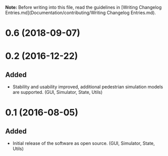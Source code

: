 **Note:** Before writing into this file, read the guidelines in [Writing Changelog Entries.md](Documentation/contributing/Writing Changelog Entries.md).

# 0.6 (2018-09-07)

# 0.2 (2016-12-22)

## Added

- Stability and usability improved, additional pedestrian simulation models are supported. (GUI, Simulator, State, Utils)

# 0.1 (2016-08-05)

## Added

- Initial release of the software as open source. (GUI, Simulator, State, Utils)
